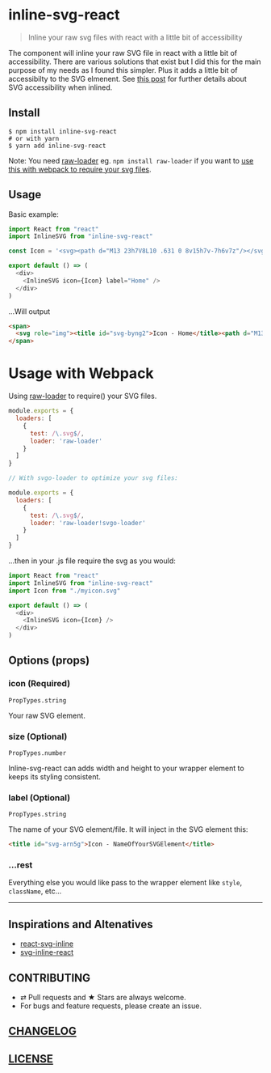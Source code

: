# inline-svg-react

> Inline your raw svg files with react with a little bit of accessibility

The component will inline your raw SVG file in react with a little bit of accessibility. There are various 
solutions that exist but I did this for the main purpose of my needs as I found this simpler. Plus it adds a little bit of accessibilty to the SVG elmenent. See [this post](https://css-tricks.com/accessible-svgs/#article-header-id-6) for further details about SVG accessibility when inlined.

## Install

```console
$ npm install inline-svg-react
# or with yarn
$ yarn add inline-svg-react
```

Note: You need [raw-loader](https://github.com/webpack-contrib/raw-loader) eg. `npm install raw-loader` if you want to [use this with webpack to require your svg files](#usage-with-webpack).

## Usage

Basic example:

```js
import React from "react"
import InlineSVG from "inline-svg-react"

const Icon = '<svg><path d="M13 23h7V8L10 .631 0 8v15h7v-7h6v7z"/></svg>'

export default () => (
  <div>
    <InlineSVG icon={Icon} label="Home" />
  </div>
)
```
...Will output

```html
<span>
  <svg role="img"><title id="svg-byng2">Icon - Home</title><path d="M13 23h7V8L10 .631 0 8v15h7v-7h6v7z"/></svg>
</span>
```

# Usage with Webpack

Using [raw-loader](https://github.com/webpack-contrib/raw-loader) to require() your SVG files.

```js
module.exports = {
  loaders: [
    {
      test: /\.svg$/,
      loader: 'raw-loader'
    }
  ]
}

// With svgo-loader to optimize your svg files:

module.exports = {
  loaders: [
    {
      test: /\.svg$/,
      loader: 'raw-loader!svgo-loader'
    }
  ]
}

```

...then in your .js file require the svg as you would:

```js
import React from "react"
import InlineSVG from "inline-svg-react"
import Icon from "./myicon.svg"

export default () => (
  <div>
    <InlineSVG icon={Icon} />
  </div>
)
```

## Options (props)

### icon (Required)

``PropTypes.string``

Your raw SVG element.

### size (Optional)

``PropTypes.number``

Inline-svg-react can adds width and height to your wrapper element to keeps its styling consistent.

### label (Optional)

``PropTypes.string``

The name of your SVG element/file. It will inject in the SVG element this:

```html
<title id="svg-arn5g">Icon - NameOfYourSVGElement</title>
```

### ...rest

Everything else you would like pass to the wrapper element like ``style``, ``className``, etc...

---

## Inspirations and Altenatives

- [react-svg-inline](https://github.com/MoOx/react-svg-inline)
- [svg-inline-react](https://github.com/sairion/svg-inline-react)

## CONTRIBUTING

* ⇄ Pull requests and ★ Stars are always welcome.
* For bugs and feature requests, please create an issue.

## [CHANGELOG](CHANGELOG.md)

## [LICENSE](LICENSE)
